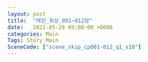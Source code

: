 ```yaml
---
layout: post
title:  "메인_회상_001~012장"
date:   2021-05-29 05:00:00 +0000
categories: Main
Tags: Story Main
SceneCode: ["scene_skip_cp001-012_q1_s10"]
---
```


